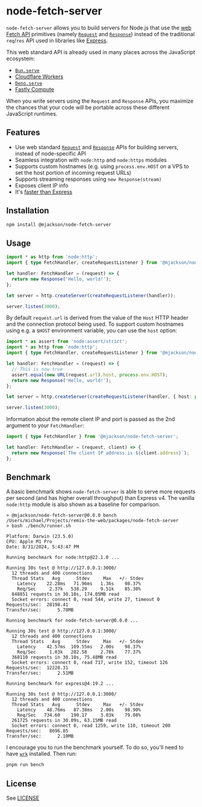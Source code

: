 # node-fetch-server

`node-fetch-server` allows you to build servers for Node.js that use the [web Fetch API](https://developer.mozilla.org/en-US/docs/Web/API/Fetch_API) primitives (namely [`Request`](https://developer.mozilla.org/en-US/docs/Web/API/Request) and [`Response`](https://developer.mozilla.org/en-US/docs/Web/API/Response)) instead of the traditional `req`/`res` API used in libraries like [Express](https://expressjs.com/).

This web standard API is already used in many places across the JavaScript ecosystem:

- [`Bun.serve`](https://bun.sh/docs/api/http#bun-serve)
- [Cloudflare Workers](https://developers.cloudflare.com/workers/runtime-apis/handlers/fetch/)
- [`Deno.serve`](https://docs.deno.com/api/deno/~/Deno.serve)
- [Fastly Compute](https://js-compute-reference-docs.edgecompute.app/docs/)

When you write servers using the `Request` and `Response` APIs, you maximize the chances that your code will be portable across these different JavaScript runtimes.

## Features

- Use web standard [`Request`](https://developer.mozilla.org/en-US/docs/Web/API/Request) and [`Response`](https://developer.mozilla.org/en-US/docs/Web/API/Response) APIs for building servers, instead of node-specific API
- Seamless integration with `node:http` and `node:https` modules
- Supports custom hostnames (e.g. using `process.env.HOST` on a VPS to set the host portion of incoming request URLs)
- Supports streaming responses using `new Response(stream)`
- Exposes client IP info
- It's [faster than Express](#benchmark)

## Installation

```sh
npm install @mjackson/node-fetch-server
```

## Usage

```ts
import * as http from 'node:http';
import { type FetchHandler, createRequestListener } from '@mjackson/node-fetch-server';

let handler: FetchHandler = (request) => {
  return new Response('Hello, world!');
};

let server = http.createServer(createRequestListener(handler));

server.listen(3000);
```

By default `request.url` is derived from the value of the `Host` HTTP header and the connection protocol being used. To support custom hostnames using e.g. a `$HOST` environment variable, you can use the `host` option:

```ts
import * as assert from 'node:assert/strict';
import * as http from 'node:http';
import { type FetchHandler, createRequestListener } from '@mjackson/node-fetch-server';

let handler: FetchHandler = (request) => {
  // This is now true
  assert.equal(new URL(request.url).host, process.env.HOST);
  return new Response('Hello, world!');
};

let server = http.createServer(createRequestListener(handler, { host: process.env.HOST }));

server.listen(3000);
```

Information about the remote client IP and port is passed as the 2nd argument to your `FetchHandler`:

```ts
import { type FetchHandler } from '@mjackson/node-fetch-server';

let handler: FetchHandler = (request, client) => {
  return new Response(`The client IP address is ${client.address}`);
};
```

## Benchmark

A basic benchmark shows `node-fetch-server` is able to serve more requests per second (and has higher overall throughput) than Express v4. The vanilla `node:http` module is also shown as a baseline for comparison.

```
> @mjackson/node-fetch-server@0.0.0 bench /Users/michael/Projects/remix-the-web/packages/node-fetch-server
> bash ./bench/runner.sh

Platform: Darwin (23.5.0)
CPU: Apple M1 Pro
Date: 8/31/2024, 5:43:47 PM

Running benchmark for node:http@22.1.0 ...

Running 30s test @ http://127.0.0.1:3000/
  12 threads and 400 connections
  Thread Stats   Avg      Stdev     Max   +/- Stdev
    Latency    22.28ms   71.96ms   1.36s    98.37%
    Req/Sec     2.37k   538.29     9.51k    85.30%
  848851 requests in 30.10s, 174.05MB read
  Socket errors: connect 0, read 544, write 27, timeout 0
Requests/sec:  28198.41
Transfer/sec:      5.78MB

Running benchmark for node-fetch-server@0.0.0 ...

Running 30s test @ http://127.0.0.1:3000/
  12 threads and 400 connections
  Thread Stats   Avg      Stdev     Max   +/- Stdev
    Latency    42.57ms  109.55ms   2.00s    98.37%
    Req/Sec     1.03k   282.58     2.78k    77.37%
  368110 requests in 30.10s, 75.48MB read
  Socket errors: connect 0, read 717, write 152, timeout 126
Requests/sec:  12228.31
Transfer/sec:      2.51MB

Running benchmark for express@4.19.2 ...

Running 30s test @ http://127.0.0.1:3000/
  12 threads and 400 connections
  Thread Stats   Avg      Stdev     Max   +/- Stdev
    Latency    48.76ms   87.38ms   2.00s    98.90%
    Req/Sec   734.60    190.17     3.03k    79.08%
  261725 requests in 30.09s, 63.15MB read
  Socket errors: connect 0, read 1259, write 110, timeout 200
Requests/sec:   8696.85
Transfer/sec:      2.10MB
```

I encourage you to run the benchmark yourself. To do so, you'll need to have [`wrk`](https://github.com/wg/wrk) installed. Then run:

```sh
pnpm run bench
```

## License

See [LICENSE](https://github.com/mjackson/remix-the-web/blob/main/LICENSE)
